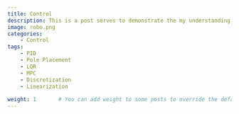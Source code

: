 ```yaml
---
title: Control
description: This is a post serves to demonstrate the my understanding of the control theory.
image: robo.png
categories:
    - Control
tags:
    - PID
    - Pole Placement
    - LQR
    - MPC
    - Discretization
    - Linearization
  
weight: 1       # You can add weight to some posts to override the default sorting (date descending)
---
```


